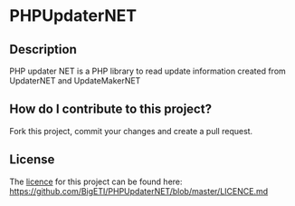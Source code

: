 # PHPUpdaterNET

## Description
PHP updater NET is a PHP library to read update information created from UpdaterNET and UpdateMakerNET

## How do I contribute to this project?
Fork this project, commit your changes and create a pull request.

## License
The [licence](https://github.com/BigETI/PHPUpdaterNET/blob/master/LICENCE.md) for this project can be found here: https://github.com/BigETI/PHPUpdaterNET/blob/master/LICENCE.md
